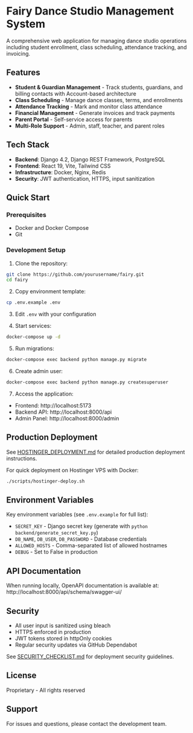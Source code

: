 # Fairy Dance Studio Management System

A comprehensive web application for managing dance studio operations including student enrollment, class scheduling, attendance tracking, and invoicing.

## Features

- **Student & Guardian Management** - Track students, guardians, and billing contacts with Account-based architecture
- **Class Scheduling** - Manage dance classes, terms, and enrollments
- **Attendance Tracking** - Mark and monitor class attendance
- **Financial Management** - Generate invoices and track payments
- **Parent Portal** - Self-service access for parents
- **Multi-Role Support** - Admin, staff, teacher, and parent roles

## Tech Stack

- **Backend**: Django 4.2, Django REST Framework, PostgreSQL
- **Frontend**: React 19, Vite, Tailwind CSS
- **Infrastructure**: Docker, Nginx, Redis
- **Security**: JWT authentication, HTTPS, input sanitization

## Quick Start

### Prerequisites
- Docker and Docker Compose
- Git

### Development Setup

1. Clone the repository:
```bash
git clone https://github.com/yourusername/fairy.git
cd fairy
```

2. Copy environment template:
```bash
cp .env.example .env
```

3. Edit `.env` with your configuration

4. Start services:
```bash
docker-compose up -d
```

5. Run migrations:
```bash
docker-compose exec backend python manage.py migrate
```

6. Create admin user:
```bash
docker-compose exec backend python manage.py createsuperuser
```

7. Access the application:
- Frontend: http://localhost:5173
- Backend API: http://localhost:8000/api
- Admin Panel: http://localhost:8000/admin

## Production Deployment

See [HOSTINGER_DEPLOYMENT.md](./HOSTINGER_DEPLOYMENT.md) for detailed production deployment instructions.

For quick deployment on Hostinger VPS with Docker:
```bash
./scripts/hostinger-deploy.sh
```

## Environment Variables

Key environment variables (see `.env.example` for full list):

- `SECRET_KEY` - Django secret key (generate with `python backend/generate_secret_key.py`)
- `DB_NAME`, `DB_USER`, `DB_PASSWORD` - Database credentials
- `ALLOWED_HOSTS` - Comma-separated list of allowed hostnames
- `DEBUG` - Set to False in production

## API Documentation

When running locally, OpenAPI documentation is available at:
http://localhost:8000/api/schema/swagger-ui/

## Security

- All user input is sanitized using bleach
- HTTPS enforced in production
- JWT tokens stored in httpOnly cookies
- Regular security updates via GitHub Dependabot

See [SECURITY_CHECKLIST.md](./SECURITY_CHECKLIST.md) for deployment security guidelines.

## License

Proprietary - All rights reserved

## Support

For issues and questions, please contact the development team.